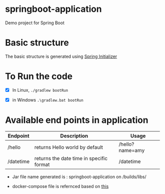 # springboot-application
Demo project for Spring Boot


# Basic structure 

The basic structure is generated using [Spring Initializer](https://start.spring.io/)


# To Run the code 

- [x] In Linux, `./gradlew bootRun`
- [x] in Windows `.\gradlew.bat bootRun`


# Available end points in application


| Endpoint | Description | Usage |
| ---------| ------------| -------|
| /hello   | returns Hello world by default | /hello?name=amy |
| /datetime | returns the date time in specific format | /datetime |


* Jar file name generated is : springboot-application on /builds/libs/


* docker-compose file is refernced based on [this](https://docs.docker.com/compose/compose-file/deploy/)